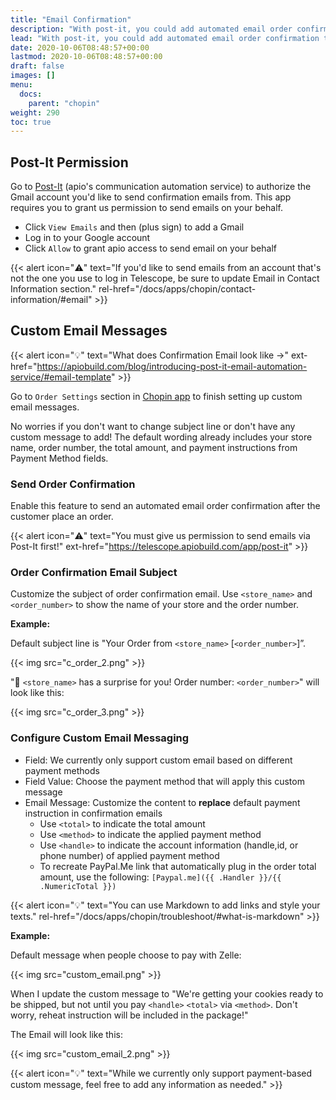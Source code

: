 ```yaml
---
title: "Email Confirmation"
description: "With post-it, you could add automated email order confirmation to Chopin store with any gmail account."
lead: "With post-it, you could add automated email order confirmation to Chopin store with any gmail account."
date: 2020-10-06T08:48:57+00:00
lastmod: 2020-10-06T08:48:57+00:00
draft: false
images: []
menu:
  docs:
    parent: "chopin"
weight: 290
toc: true
---
```


## Post-It Permission

Go to [Post-It](https://telescope.apiobuild.com/app/post-it) (apio\'s communication automation service) to authorize the Gmail account you'd like to send confirmation emails from. This app requires you to grant us permission to send emails on your behalf.

- Click `View Emails` and then <i class="fas fa-plus-circle"></i> (plus sign) to add a Gmail
- Log in to your Google account
- Click `Allow` to grant apio access to send email on your behalf

{{< alert icon="⚠️" text="If you'd like to send emails from an account that's not the one you use to log in Telescope, be sure to update Email in Contact Information section." rel-href="/docs/apps/chopin/contact-information/#email" >}}

## Custom Email Messages

{{< alert icon="💡" text="What does Confirmation Email look like  →" ext-href="https://apiobuild.com/blog/introducing-post-it-email-automation-service/#email-template" >}}

Go to `Order Settings` section in [Chopin app](https://telescope.apiobuild.com/app/chopin) to finish setting up custom email messages.

No worries if you don't want to change subject line or don't have any custom message to add! The default wording already includes your store name, order number, the total amount, and payment instructions from Payment Method fields.

### Send Order Confirmation

Enable this feature to send an automated email order confirmation after the customer place an order.

{{< alert icon="⚠️" text="You must give us permission to send emails via Post-It first!" ext-href="https://telescope.apiobuild.com/app/post-it" >}}

### Order Confirmation Email Subject

Customize the subject of order confirmation email. Use `<store_name>` and `<order_number>` to show the name of your store and the order number.

**Example:**

Default subject line is "Your Order from `<store_name>` [`<order_number>`]”.

{{< img src="c_order_2.png" >}}

"🎁 `<store_name>` has a surprise for you! Order number: `<order_number>`" will look like this:

{{< img src="c_order_3.png" >}}

### Configure Custom Email Messaging

- Field: We currently only support custom email based on different payment methods
- Field Value: Choose the payment method that will apply this custom message
- Email Message: Customize the content to **replace** default payment instruction in confirmation emails
  - Use `<total>` to indicate the total amount
  - Use `<method>` to indicate the applied payment method
  - Use `<handle>` to indicate the account information (handle,id, or phone number) of applied payment method
  - To recreate PayPal.Me link that automatically plug in the order total amount, use the following: `[Paypal.me]({{ .Handler }}/{{ .NumericTotal }})`

{{< alert icon="💡" text="You can use Markdown to add links and style your texts." rel-href="/docs/apps/chopin/troubleshoot/#what-is-markdown" >}}

**Example:**

Default message when people choose to pay with Zelle:

{{< img src="custom_email.png" >}}

When I update the custom message to
"We're getting your cookies ready to be shipped, but not until you pay `<handle>` `<total>` via `<method>`. Don't worry, reheat instruction will be included in the package!"

The Email will look like this:

{{< img src="custom_email_2.png" >}}

{{< alert icon="💡" text="While we currently only support payment-based custom message, feel free to add any information as needed." >}}
